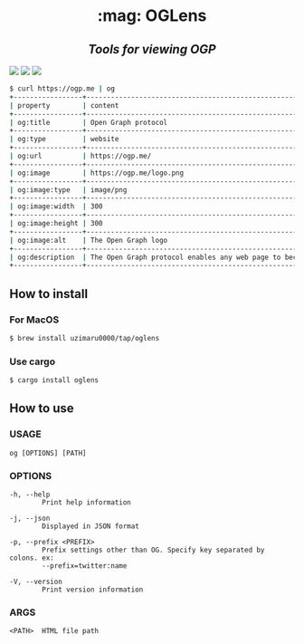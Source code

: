 <h1 align="center">:mag: OGLens</h1>

<h2 align="center"><em>
Tools for viewing OGP
</em></h2>

[![](https://img.shields.io/github/license/uzimaru0000/oglens?style=for-the-badge)](https://github.com/uzimaru0000/oglens/blob/master/LICENSE)
[![](https://img.shields.io/github/v/release/uzimaru0000/oglens?style=for-the-badge)](https://github.com/uzimaru0000/oglens/releases/latest)
![](https://img.shields.io/github/downloads/uzimaru0000/oglens/total?style=for-the-badge)

```bash
$ curl https://ogp.me | og
+-----------------+-----------------------------------------------------------------------------------------+
| property        | content                                                                                 |
+-----------------+-----------------------------------------------------------------------------------------+
| og:title        | Open Graph protocol                                                                     |
+-----------------+-----------------------------------------------------------------------------------------+
| og:type         | website                                                                                 |
+-----------------+-----------------------------------------------------------------------------------------+
| og:url          | https://ogp.me/                                                                         |
+-----------------+-----------------------------------------------------------------------------------------+
| og:image        | https://ogp.me/logo.png                                                                 |
+-----------------+-----------------------------------------------------------------------------------------+
| og:image:type   | image/png                                                                               |
+-----------------+-----------------------------------------------------------------------------------------+
| og:image:width  | 300                                                                                     |
+-----------------+-----------------------------------------------------------------------------------------+
| og:image:height | 300                                                                                     |
+-----------------+-----------------------------------------------------------------------------------------+
| og:image:alt    | The Open Graph logo                                                                     |
+-----------------+-----------------------------------------------------------------------------------------+
| og:description  | The Open Graph protocol enables any web page to become a rich object in a social graph. |
+-----------------+-----------------------------------------------------------------------------------------+
```

## How to install

### For MacOS

```bash
$ brew install uzimaru0000/tap/oglens
```

### Use cargo

```bash
$ cargo install oglens
```

## How to use

### USAGE

```
og [OPTIONS] [PATH]
```

### OPTIONS

```
-h, --help
        Print help information

-j, --json
        Displayed in JSON format

-p, --prefix <PREFIX>
        Prefix settings other than OG. Specify key separated by colons. ex:
        --prefix=twitter:name

-V, --version
        Print version information
```

### ARGS

```
<PATH>  HTML file path
```
